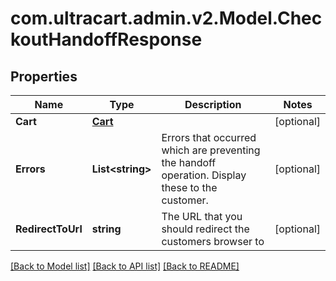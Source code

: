 # com.ultracart.admin.v2.Model.CheckoutHandoffResponse
## Properties

Name | Type | Description | Notes
------------ | ------------- | ------------- | -------------
**Cart** | [**Cart**](Cart.md) |  | [optional] 
**Errors** | **List&lt;string&gt;** | Errors that occurred which are preventing the handoff operation.  Display these to the customer. | [optional] 
**RedirectToUrl** | **string** | The URL that you should redirect the customers browser to | [optional] 


[[Back to Model list]](../README.md#documentation-for-models) [[Back to API list]](../README.md#documentation-for-api-endpoints) [[Back to README]](../README.md)

